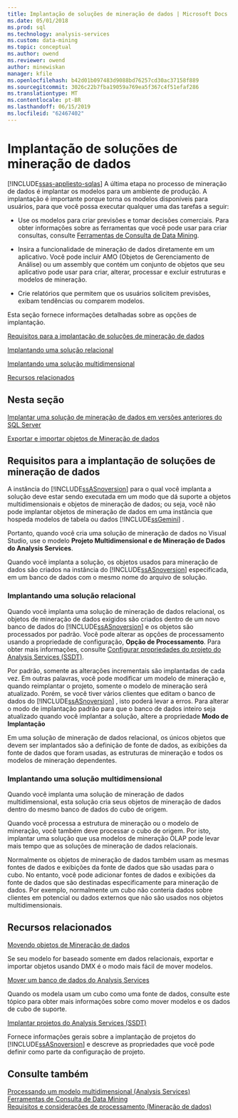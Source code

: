```yaml
---
title: Implantação de soluções de mineração de dados | Microsoft Docs
ms.date: 05/01/2018
ms.prod: sql
ms.technology: analysis-services
ms.custom: data-mining
ms.topic: conceptual
ms.author: owend
ms.reviewer: owend
author: minewiskan
manager: kfile
ms.openlocfilehash: b42d01b097483d9088bd76257cd30ac37158f889
ms.sourcegitcommit: 3026c22b7fba19059a769ea5f367c4f51efaf286
ms.translationtype: MT
ms.contentlocale: pt-BR
ms.lasthandoff: 06/15/2019
ms.locfileid: "62467402"
---
```

# <a name="deployment-of-data-mining-solutions"></a>Implantação de soluções de mineração de dados
[!INCLUDE[ssas-appliesto-sqlas](../../includes/ssas-appliesto-sqlas.md)]
  A última etapa no processo de mineração de dados é implantar os modelos para um ambiente de produção. A implantação é importante porque torna os modelos disponíveis para usuários, para que você possa executar qualquer uma das tarefas a seguir:  
  
-   Use os modelos para criar previsões e tomar decisões comerciais. Para obter informações sobre as ferramentas que você pode usar para criar consultas, consulte [Ferramentas de Consulta de Data Mining](../../analysis-services/data-mining/data-mining-query-tools.md).  
  
-   Insira a funcionalidade de mineração de dados diretamente em um aplicativo. Você pode incluir AMO (Objetos de Gerenciamento de Análise) ou um assembly que contém um conjunto de objetos que seu aplicativo pode usar para criar, alterar, processar e excluir estruturas e modelos de mineração.  
  
-   Crie relatórios que permitem que os usuários solicitem previsões, exibam tendências ou comparem modelos.  
  
 Esta seção fornece informações detalhadas sobre as opções de implantação.  
  
 [Requisitos para a implantação de soluções de mineração de dados](#bkmk_Reqs)  
  
 [Implantando uma solução relacional](#bkmk_RelationalSltn)  
  
 [Implantando uma solução multidimensional](#bkmk_MDSltn)  
  
 [Recursos relacionados](#bkmk_Resources)  
  
## <a name="in-this-section"></a>Nesta seção  
 [Implantar uma solução de mineração de dados em versões anteriores do SQL Server](../../analysis-services/data-mining/deploy-a-data-mining-solution-to-previous-versions-of-sql-server.md)  
  
 [Exportar e importar objetos de Mineração de dados](../../analysis-services/data-mining/export-and-import-data-mining-objects.md)  
  
##  <a name="bkmk_Reqs"></a> Requisitos para a implantação de soluções de mineração de dados  
 A instância do [!INCLUDE[ssASnoversion](../../includes/ssasnoversion-md.md)] para o qual você implanta a solução deve estar sendo executada em um modo que dá suporte a objetos multidimensionais e objetos de mineração de dados; ou seja, você não pode implantar objetos de mineração de dados em uma instância que hospeda modelos de tabela ou dados [!INCLUDE[ssGemini](../../includes/ssgemini-md.md)] .  
  
 Portanto, quando você cria uma solução de mineração de dados no Visual Studio, use o modelo **Projeto Multidimensional e de Mineração de Dados do Analysis Services**.  
  
 Quando você implanta a solução, os objetos usados para mineração de dados são criados na instância do [!INCLUDE[ssASnoversion](../../includes/ssasnoversion-md.md)] especificada, em um banco de dados com o mesmo nome do arquivo de solução.  
  
###  <a name="bkmk_RelationalSltn"></a> Implantando uma solução relacional  
 Quando você implanta uma solução de mineração de dados relacional, os objetos de mineração de dados exigidos são criados dentro de um novo banco de dados do [!INCLUDE[ssASnoversion](../../includes/ssasnoversion-md.md)] e os objetos são processados por padrão. Você pode alterar as opções de processamento usando a propriedade de configuração, **Opção de Processamento**. Para obter mais informações, consulte [Configurar propriedades do projeto do Analysis Services &#40;SSDT&#41;](../../analysis-services/multidimensional-models/configure-analysis-services-project-properties-ssdt.md).  
  
 Por padrão, somente as alterações incrementais são implantadas de cada vez. Em outras palavras, você pode modificar um modelo de mineração e, quando reimplantar o projeto, somente o modelo de mineração será atualizado. Porém, se você tiver vários clientes que editam o banco de dados do [!INCLUDE[ssASnoversion](../../includes/ssasnoversion-md.md)] , isto poderá levar a erros. Para alterar o modo de implantação padrão para que o banco de dados inteiro seja atualizado quando você implantar a solução, altere a propriedade **Modo de Implantação**  
  
 Em uma solução de mineração de dados relacional, os únicos objetos que devem ser implantados são a definição de fonte de dados, as exibições da fonte de dados que foram usadas, as estruturas de mineração e todos os modelos de mineração dependentes.  
  
###  <a name="bkmk_MDSltn"></a> Implantando uma solução multidimensional  
 Quando você implanta uma solução de mineração de dados multidimensional, esta solução cria seus objetos de mineração de dados dentro do mesmo banco de dados do cubo de origem.  
  
 Quando você processa a estrutura de mineração ou o modelo de mineração, você também deve processar o cubo de origem. Por isto, implantar uma solução que usa modelos de mineração OLAP pode levar mais tempo que as soluções de mineração de dados relacionais.  
  
 Normalmente os objetos de mineração de dados também usam as mesmas fontes de dados e exibições da fonte de dados que são usadas para o cubo. No entanto, você pode adicionar fontes de dados e exibições da fonte de dados que são destinadas especificamente para mineração de dados. Por exemplo, normalmente um cubo não conteria dados sobre clientes em potencial ou dados externos que não são usados nos objetos multidimensionais.  
  
##  <a name="bkmk_Resources"></a> Recursos relacionados  
 [Movendo objetos de Mineração de dados](../../analysis-services/data-mining/moving-data-mining-objects.md)  
  
 Se seu modelo for baseado somente em dados relacionais, exportar e importar objetos usando DMX é o modo mais fácil de mover modelos.  
  
 [Mover um banco de dados do Analysis Services](../../analysis-services/multidimensional-models/move-an-analysis-services-database.md)  
  
 Quando os modela usam um cubo como uma fonte de dados, consulte este tópico para obter mais informações sobre como mover modelos e os dados de cubo de suporte.  
  
 [Implantar projetos do Analysis Services &#40;SSDT&#41;](../../analysis-services/multidimensional-models/deploy-analysis-services-projects-ssdt.md)  
  
 Fornece informações gerais sobre a implantação de projetos do [!INCLUDE[ssASnoversion](../../includes/ssasnoversion-md.md)] e descreve as propriedades que você pode definir como parte da configuração de projeto.  
  
## <a name="see-also"></a>Consulte também  
 [Processando um modelo multidimensional &#40;Analysis Services&#41;](../../analysis-services/multidimensional-models/processing-a-multidimensional-model-analysis-services.md)   
 [Ferramentas de Consulta de Data Mining](../../analysis-services/data-mining/data-mining-query-tools.md)   
 [Requisitos e considerações de processamento &#40;Mineração de dados&#41;](../../analysis-services/data-mining/processing-requirements-and-considerations-data-mining.md)  
  
  
